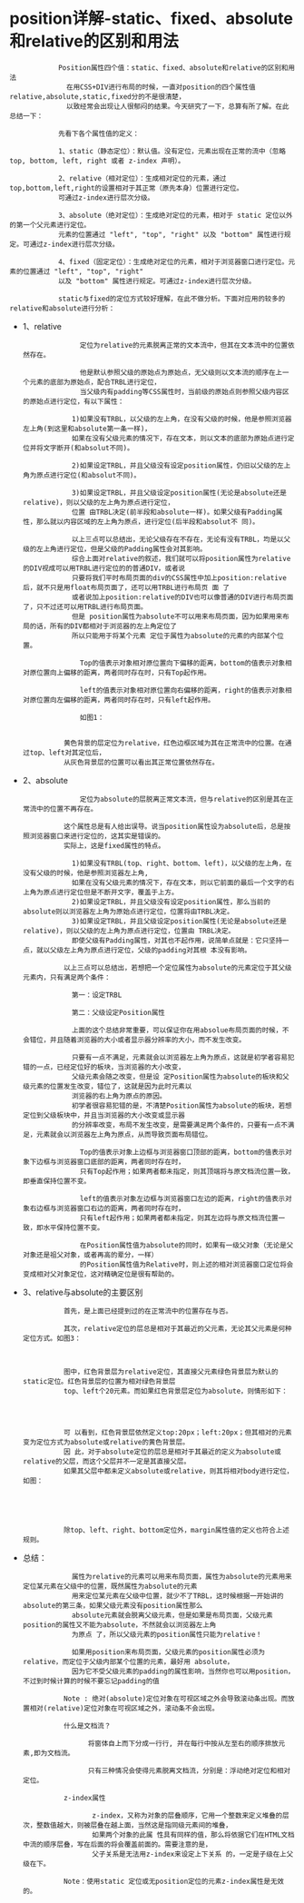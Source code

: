# position详解-static、fixed、absolute和relative的区别和用法 #


                Position属性四个值：static、fixed、absolute和relative的区别和用法
                  在用CSS+DIV进行布局的时候，一直对position的四个属性值relative,absolute,static,fixed分的不是很清楚，
                  以致经常会出现让人很郁闷的结果。今天研究了一下，总算有所了解。在此总结一下：

                先看下各个属性值的定义：

                1、static（静态定位）：默认值。没有定位，元素出现在正常的流中（忽略 top, bottom, left, right 或者 z-index 声明）。

                2、relative（相对定位）：生成相对定位的元素，通过top,bottom,left,right的设置相对于其正常（原先本身）位置进行定位。
                可通过z-index进行层次分级。　　

                3、absolute（绝对定位）：生成绝对定位的元素，相对于 static 定位以外的第一个父元素进行定位。
                元素的位置通过 "left", "top", "right" 以及 "bottom" 属性进行规定。可通过z-index进行层次分级。

                4、fixed（固定定位）：生成绝对定位的元素，相对于浏览器窗口进行定位。元素的位置通过 "left", "top", "right" 
                以及 "bottom" 属性进行规定。可通过z-index进行层次分级。

                static与fixed的定位方式较好理解，在此不做分析。下面对应用的较多的relative和absolute进行分析：

- 1、relative

                    定位为relative的元素脱离正常的文本流中，但其在文本流中的位置依然存在。

                    他是默认参照父级的原始点为原始点，无父级则以文本流的顺序在上一个元素的底部为原始点，配合TRBL进行定位，
                    当父级内有padding等CSS属性时，当前级的原始点则参照父级内容区的原始点进行定位，有以下属性：

                  1)如果没有TRBL，以父级的左上角，在没有父级的时候，他是参照浏览器左上角(到这里和absolute第一条一样)，
                  如果在没有父级元素的情况下，存在文本，则以文本的底部为原始点进行定位并将文字断开(和absolut不同)。

                  2)如果设定TRBL，并且父级没有设定position属性，仍旧以父级的左上角为原点进行定位(和absolut不同)。

                  3)如果设定TRBL，并且父级设定position属性(无论是absolute还是relative)，则以父级的左上角为原点进行定位，
                  位置 由TRBL决定(前半段和absolute一样)。如果父级有Padding属性，那么就以内容区域的左上角为原点，进行定位(后半段和absolut不 同)。

                  以上三点可以总结出，无论父级存在不存在，无论有没有TRBL，均是以父级的左上角进行定位，但是父级的Padding属性会对其影响。
                  综合上面对relative的叙述，我们就可以将position属性为relative的DIV视成可以用TRBL进行定位的的普通DIV，或者说 
                  只要将我们平时布局页面的div的CSS属性中加上position:relative后，就不只是用float布局页面了，还可以用TRBL进行布局页 面 了
                  或者说加上position:relative的DIV也可以像普通的DIV进行布局页面了，只不过还可以用TRBL进行布局页面。
                  但是 position属性为absolute不可以用来布局页面，因为如果用来布局的话，所有的DIV都相对于浏览器的左上角定位了
                  所以只能用于将某个元素 定位于属性为absolute的元素的内部某个位置。

                    Top的值表示对象相对原位置向下偏移的距离，bottom的值表示对象相对原位置向上偏移的距离，两者同时存在时，只有Top起作用。

                    left的值表示对象相对原位置向右偏移的距离，right的值表示对象相对原位置向左偏移的距离，两者同时存在时，只有left起作用。

                    如图1：


                黄色背景的层定位为relative，红色边框区域为其在正常流中的位置。在通过top、left对其定位后，
                从灰色背景层的位置可以看出其正常位置依然存在。



- 2、absolute

                    定位为absolute的层脱离正常文本流，但与relative的区别是其在正常流中的位置不再存在。

                这个属性总是有人给出误导。说当position属性设为absolute后，总是按照浏览器窗口来进行定位的，这其实是错误的。
                实际上，这是fixed属性的特点。

                  1)如果没有TRBL(top、right、bottom、left)，以父级的左上角，在没有父级的时候，他是参照浏览器左上角,
                  如果在没有父级元素的情况下，存在文本，则以它前面的最后一个文字的右上角为原点进行定位但是不断开文字，覆盖于上方。
                  2)如果设定TRBL，并且父级没有设定position属性，那么当前的absolute则以浏览器左上角为原始点进行定位，位置将由TRBL决定。
                  3)如果设定TRBL，并且父级设定position属性(无论是absolute还是relative)，则以父级的左上角为原点进行定位，位置由 TRBL决定。
                  即使父级有Padding属性，对其也不起作用，说简单点就是：它只坚持一点，就以父级左上角为原点进行定位，父级的padding对其根 本没有影响。 

                以上三点可以总结出，若想把一个定位属性为absolute的元素定位于其父级元素内，只有满足两个条件：

                  第一：设定TRBL

                  第二：父级设定Position属性

                  上面的这个总结非常重要，可以保证你在用absolue布局页面的时候，不会错位，并且随着浏览器的大小或者显示器分辨率的大小，而不发生改变。

                  只要有一点不满足，元素就会以浏览器左上角为原点，这就是初学者容易犯错的一点，已经定位好的板块，当浏览器的大小改变，
                  父级元素会随之改变，但是设 定Position属性为absolute的板块和父级元素的位置发生改变，错位了，这就是因为此时元素以
                  浏览器的右上角为原点的原因。
                  初学者很容易犯错的是，不清楚Position属性为absolute的板块，若想定位到父级板块中，并且当浏览器的大小改变或显示器
                  的分辨率改变，布局不发生改变，是需要满足两个条件的，只要有一点不满足，元素就会以浏览器左上角为原点，从而导致页面布局错位。

                    Top的值表示对象上边框与浏览器窗口顶部的距离，bottom的值表示对象下边框与浏览器窗口底部的距离，两者同时存在时，
                    只有Top起作用；如果两者都未指定，则其顶端将与原文档流位置一致，即垂直保持位置不变。

                    left的值表示对象左边框与浏览器窗口左边的距离，right的值表示对象右边框与浏览器窗口右边的距离，两者同时存在时，
                    只有left起作用；如果两者都未指定，则其左边将与原文档流位置一致，即水平保持位置不变。 

                    在Position属性值为absolute的同时，如果有一级父对象（无论是父对象还是祖父对象，或者再高的辈分，一样）
                    的Position属性值为Relative时，则上述的相对浏览器窗口定位将会变成相对父对象定位，这对精确定位是很有帮助的。

- 3、relative与absolute的主要区别

                首先，是上面已经提到过的在正常流中的位置存在与否。

                其次，relative定位的层总是相对于其最近的父元素，无论其父元素是何种定位方式。如图3：



                图中，红色背景层为relative定位，其直接父元素绿色背景层为默认的static定位。红色背景层的位置为相对绿色背景层
                top、left个20元素。而如果红色背景层定位为absolute，则情形如下：




                可 以看到，红色背景层依然定义top:20px；left:20px；但其相对的元素变为定位方式为absolute或relative的黄色背景层。
                因 此，对于absolute定位的层总是相对于其最近的定义为absolute或relative的父层，而这个父层并不一定是其直接父层。
                如果其父层中都未定义absolute或relative，则其将相对body进行定位，如图：





                除top、left、right、bottom定位外，margin属性值的定义也符合上述规则。

- 总结：

                  属性为relative的元素可以用来布局页面，属性为absolute的元素用来定位某元素在父级中的位置，既然属性为absolute的元素
                  用来定位某元素在父级中位置，就少不了TRBL，这时候根据一开始讲的absolute的第三条，如果父级元素没有position属性那么 
                  absolute元素就会脱离父级元素，但是如果是布局页面，父级元素position的属性又不能为absolute，不然就会以浏览器左上角
                  为原点 了，所以父级元素的position属性只能为relative！

                  如果用position来布局页面，父级元素的position属性必须为relative，而定位于父级内部某个位置的元素，最好用 absolute，
                  因为它不受父级元素的padding的属性影响，当然你也可以用position，不过到时候计算的时候不要忘记padding的值

                Note : 绝对(absolute)定位对象在可视区域之外会导致滚动条出现。而放置相对(relative)定位对象在可视区域之外，滚动条不会出现。

                什么是文档流？

                      将窗体自上而下分成一行行, 并在每行中按从左至右的顺序排放元素,即为文档流。

                      只有三种情况会使得元素脱离文档流，分别是：浮动绝对定位和相对定位。

                z-index属性

                       z-index，又称为对象的层叠顺序，它用一个整数来定义堆叠的层次，整数值越大，则被层叠在越上面，当然这是指同级元素间的堆叠，
                       如果两个对象的此属 性具有同样的值，那么将依据它们在HTML文档中流的顺序层叠，写在后面的将会覆盖前面的。需要注意的是，
                       父子关系是无法用z-index来设定上下关系 的，一定是子级在上父级在下。

                Note：使用static 定位或无position定位的元素z-index属性是无效的。

